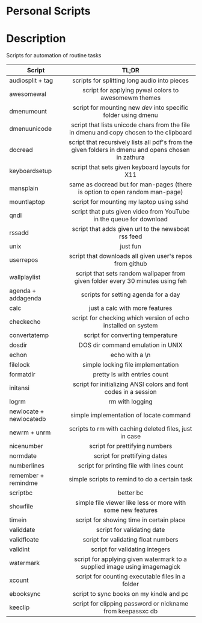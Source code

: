 # Personal Scripts

# Description

Scripts for automation of routine tasks

| Script                  |                                                TL;DR                                                |
| ----------------------- | :-------------------------------------------------------------------------------------------------: |
| audiosplit + tag        |                            scripts for splitting long audio into pieces                             |
| awesomewal              |                        script for applying pywal colors to awesomewm themes                         |
| dmenumount              |                   script for mounting new _dev_ into specific folder using dmenu                    |
| dmenuunicode            |       script that lists unicode chars from the file in dmenu and copy chosen to the clipboard       |
| docread                 | script that recursively lists all pdf's from the given folders in dmenu and opens chosen in zathura |
| keyboardsetup           |                           script that sets given keyboard layouts for X11                           |
| mansplain               |             same as docread but for man-pages (there is option to open random man-page)             |
| mountlaptop             |                              script for mounting my laptop using sshd                               |
| qndl                    |                 script that puts given video from YouTube in the queue for download                 |
| rssadd                  |                         script that adds given url to the newsboat rss feed                         |
| unix                    |                                              just fun                                               |
| userrepos               |                      script that downloads all given user's repos from github                       |
| wallplaylist            |           script that sets random wallpaper from given folder every 30 minutes using feh            |
| agenda + addagenda      |                                scripts for setting agenda for a day                                 |
| calc                    |                                   just a calc with more features                                    |
| checkecho               |                    script for checking which version of echo installed on system                    |
| convertatemp            |                                  script for converting temperature                                  |
| dosdir                  |                                  DOS dir command emulation in UNIX                                  |
| echon                   |                                           echo with a \n                                            |
| filelock                |                                 simple locking file implementation                                  |
| formatdir               |                                    pretty ls with entries count                                     |
| initansi                |                   script for initializing ANSI colors and font codes in a session                   |
| logrm                   |                                           rm with logging                                           |
| newlocate + newlocatedb |                               simple implementation of locate command                               |
| newrm + unrm            |                       scripts to rm with caching deleted files, just in case                        |
| nicenumber              |                                   script for prettifying numbers                                    |
| normdate                |                                    script for prettifying dates                                     |
| numberlines             |                              script for printing file with lines count                              |
| remember + remindme     |                            simple scripts to remind to do a certain task                            |
| scriptbc                |                                              better bc                                              |
| showfile                |                     simple file viewer like less or more with some new features                     |
| timein                  |                              script for showing time in certain place                               |
| validdate               |                                     script for validating date                                      |
| validfloate             |                                 script for validating float numbers                                 |
| validint                |                                   script for validating integers                                    |
| watermark               |              script for applying given watermark to a supplied image using imagemagick              |
| xcount                  |                          script for counting executable files in a folder                           |
| ebooksync               |                              script to sync books on my kindle and pc                               |
| keeclip                 |                     script for clipping password or nickname from keepassxc db                      |
